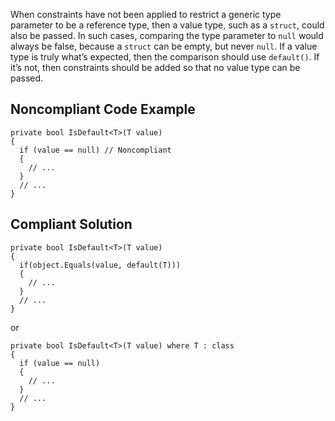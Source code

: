 When constraints have not been applied to restrict a generic type parameter to be a reference type, then a value type, such as a `struct`, could also be passed. In such cases, comparing the type parameter to `null` would always be false, because a `struct` can be empty, but never `null`. If a value type is truly what’s expected, then the comparison should use `default()`. If it’s not, then constraints should be added so that no value type can be passed.
 
## Noncompliant Code Example

    private bool IsDefault<T>(T value)
    {
      if (value == null) // Noncompliant
      {
        // ...
      }
      // ...
    }

## Compliant Solution

    private bool IsDefault<T>(T value)
    {
      if(object.Equals(value, default(T)))
      {
        // ...
      }
      // ...
    }

or

    private bool IsDefault<T>(T value) where T : class
    {
      if (value == null)
      {
        // ...
      }
      // ...
    }